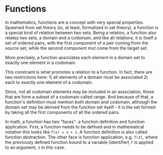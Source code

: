 # Functions

In mathematics, functions are a concept with very special properties. Spawned from set theory (or, at least, formalized in set theory), a function is a special kind of relation between two sets. Being a relation, a function also relates two sets, a domain and a codomain, and like all relations, it is itself a set of ordered pairs, with the first component of a pair coming from the source set, while the second component mut come from the target set. 

More precisely, a function associates each element in a domain set to exactly one element in a codomain.

This constraint is what promotes a relation to a function. In fact, there are two restrictions here: 1) all elements of a domain must be associated 2) each to exactly one element of a codomain.

Since, not all codomain elements may be included in an association, those that are form a subset of a codomain called range. And because of that, a function's definition must mention both domain and codomain, although the domain set may be derived from the function set itself - it is the set formed by taking all the first components of all the ordered pairs.

In math, a function has two "faces": a function definition and function application. First, a function needs to be defined and in mathematical notation this looks like `f(x) = x + 1`. A function definition is also called function abstraction. The other face is function application, e.g. `f(3)`, where the previously defined function bound to a variable (identifier) `f` is applied to an argument, `3` in this case.
